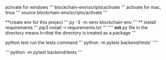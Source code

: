 activate for windows 
'''
blockchain-env\scripts\activate 
'''
activate for mac, linux 
'''
source blockchain-env/scripts/activate 
'''

**create env for this project
'''
py -3 -m venv blockchain-env 
'''
** install requirements
'''
pip3 install -r requirements.txt
'''
''''
__init__.py file in the directory means h=that the directory is treated as a package
'''

python test run the tests command
'''
python -m pytest backend/tests'
''''


'''
python -m pytest backend/tests
'''